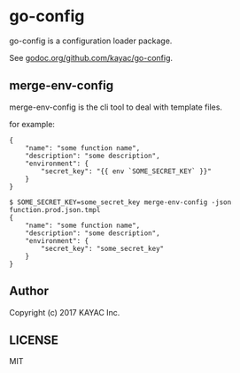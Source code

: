 # go-config

go-config is a configuration loader package.

See [godoc.org/github.com/kayac/go-config](https://godoc.org/github.com/kayac/go-config).

## merge-env-config

merge-env-config is the cli tool to deal with template files.

for example:
```
{
    "name": "some function name",
    "description": "some description",
    "environment": {
        "secret_key": "{{ env `SOME_SECRET_KEY` }}"
    }
}
```

```
$ SOME_SECRET_KEY=some_secret_key merge-env-config -json function.prod.json.tmpl
{
    "name": "some function name",
    "description": "some description",
    "environment": {
        "secret_key": "some_secret_key"
    }
}
```

## Author

Copyright (c) 2017 KAYAC Inc.

## LICENSE

MIT

